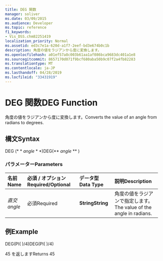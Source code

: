 ```yaml
---
title: DEG 関数
manager: soliver
ms.date: 03/09/2015
ms.audience: Developer
ms.topic: reference
f1_keywords:
- Vis_DSS.chm82251419
localization_priority: Normal
ms.assetid: ed3c7e1a-620d-a1f7-2eef-bd3e674b0c1b
description: 角度の値をラジアンから度に変換します。
ms.openlocfilehash: a01ef57a8c003b61aa1af086bca9683dc401a1e8
ms.sourcegitcommit: 8657170d071f9bcf680aba50b9c07f2a4fb82283
ms.translationtype: MT
ms.contentlocale: ja-JP
ms.lasthandoff: 04/28/2019
ms.locfileid: "33431919"
---
```

# <a name="deg-function"></a><span data-ttu-id="eff1f-103">DEG 関数</span><span class="sxs-lookup"><span data-stu-id="eff1f-103">DEG Function</span></span>

<span data-ttu-id="eff1f-104">角度の値をラジアンから度に変換します。</span><span class="sxs-lookup"><span data-stu-id="eff1f-104">Converts the value of an angle from radians to degrees.</span></span>
  
## <a name="syntax"></a><span data-ttu-id="eff1f-105">構文</span><span class="sxs-lookup"><span data-stu-id="eff1f-105">Syntax</span></span>

<span data-ttu-id="eff1f-106">DEG (\* \* *angle* \* \*)</span><span class="sxs-lookup"><span data-stu-id="eff1f-106">DEG(\*\* *angle* \*\* )</span></span> 
  
### <a name="parameters"></a><span data-ttu-id="eff1f-107">パラメーター</span><span class="sxs-lookup"><span data-stu-id="eff1f-107">Parameters</span></span>

|<span data-ttu-id="eff1f-108">**名前**</span><span class="sxs-lookup"><span data-stu-id="eff1f-108">**Name**</span></span>|<span data-ttu-id="eff1f-109">**必須 / オプション**</span><span class="sxs-lookup"><span data-stu-id="eff1f-109">**Required/Optional**</span></span>|<span data-ttu-id="eff1f-110">**データ型**</span><span class="sxs-lookup"><span data-stu-id="eff1f-110">**Data Type**</span></span>|<span data-ttu-id="eff1f-111">**説明**</span><span class="sxs-lookup"><span data-stu-id="eff1f-111">**Description**</span></span>|
|:-----|:-----|:-----|:-----|
| <span data-ttu-id="eff1f-112">_直交_</span><span class="sxs-lookup"><span data-stu-id="eff1f-112">_angle_</span></span> <br/> |<span data-ttu-id="eff1f-113">必須</span><span class="sxs-lookup"><span data-stu-id="eff1f-113">Required</span></span>  <br/> |<span data-ttu-id="eff1f-114">**String**</span><span class="sxs-lookup"><span data-stu-id="eff1f-114">**String**</span></span> <br/> |<span data-ttu-id="eff1f-115">角度の値をラジアンで指定します。</span><span class="sxs-lookup"><span data-stu-id="eff1f-115">The value of the angle in radians.</span></span>  <br/> |
   
## <a name="example"></a><span data-ttu-id="eff1f-116">例</span><span class="sxs-lookup"><span data-stu-id="eff1f-116">Example</span></span>

<span data-ttu-id="eff1f-117">DEG(PI( )/4)</span><span class="sxs-lookup"><span data-stu-id="eff1f-117">DEG(PI( )/4)</span></span> 
  
<span data-ttu-id="eff1f-118">45 を返します</span><span class="sxs-lookup"><span data-stu-id="eff1f-118">Returns 45</span></span> 
  

